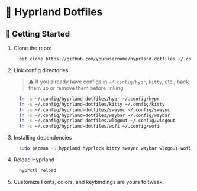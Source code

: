 # 🌌 Hyprland Dotfiles

## 🚀 Getting Started

1. Clone the repo:
   ```bash
     git clone https://github.com/yourusername/hyprland-dotfiles ~/.config/hyprland-dotfiles
   ```

2. Link config directories
   > ⚠️ If you already have configs in `~/.config/hypr`, `kitty`, etc., back them up or remove them before linking.
   ```bash
     ln -s ~/.config/hyprland-dotfiles/hypr ~/.config/hypr
     ln -s ~/.config/hyprland-dotfiles/kitty ~/.config/kitty
     ln -s ~/.config/hyprland-dotfiles/swaync ~/.config/swaync
     ln -s ~/.config/hyprland-dotfiles/waybar ~/.config/waybar
     ln -s ~/.config/hyprland-dotfiles/wlogout ~/.config/wlogout
     ln -s ~/.config/hyprland-dotfiles/wofi ~/.config/wofi
   ```

3. Installing dependencies
   ``` bash
     sudo pacman -S hyprland hyprlock kitty swaync waybar wlogout wofi ttf-jetbrains-mono-nerd
   ```

4. Reload Hyprland
   ```bash
     hyprctl reload
   ```

5. Customize
  Fonts, colors, and keybindings are yours to tweak.
